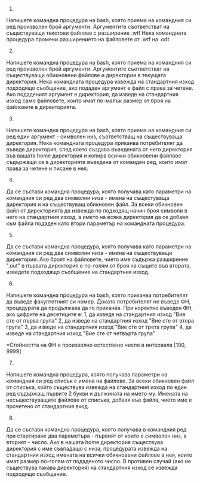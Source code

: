 1.
Напишете командна процедура на bash, която приема на командния си ред произволен брой аргументи.
Аргументите съответстват на съществуващи текстови файлове с разширение .wtf
Нека командната процедура промени разширението на файловете от .wtf на .odt

2.
Напишете командна процедура на bash, която приема на командния си ред произволен брой аргументи.
Аргументите съответстват на съществуващи обикновени файлове и директории в текущата директория.
Нека командната процедура извежда на стандартния изход подходящо съобщение, ако подаден аргумент е файл с права за четене.
Ако подаденият аргумент е директория, да изведе на стандартния изход само файловете, които имат по-малък размер от броя на файловете в директорията.

3.
Напишете командна процедура на bash, която приема на командния си ред един аргумент - символен низ, съответстващ на съществуваща директория.
Нека командната процедура приканва потребителят да въведе директория, след което създава въведената от него директория във вашата home директория и копира всички обикновени файлове съдържащи се в директорията въведена от команден ред, които имат права за четене и писане в нея.

4.
Да се състави командна процедура, която получава като параметри на командния си ред два символни низа - имена на същестуваща директория и на съществуващ обикновен файл.
За всеки обикновен файл от директорията да извежда по подходящ начин броя символи в него на стандартния изход, а името на всяка директория да се добавя към файла подаден като втори параметър на командната процедура.

5.
Да се състави командна процедура, която получава като параметри на командния си ред два символни низа - имена на съществуващи директории.
Aко броят на файловете, чието име съдържа разширение ".out" в първата директория е по-голям от броя на същите във втората, изведете подходящо съобщение на стандартния изход.

6.
Напишете командна процедура на bash, която приканва потребителят да въведе факултетният си номер.
Докато потребителят не въведе ФН, процедурата да продължава да го приканва.
При коректно въведен ФН, ако цифрите на десетиците е:
1, да изведе на стандартния изход "Вие сте от първа група"
2, да изведе на стандартния изход "Вие сте от втора група"
3, да изведе на стандартния изход "Вие сте от трета група"
4, да изведе на стандартния изход "Вие сте от четвърта група"

*Стойността на ФН е произволно естествено число в интервала [100, 9999]

7.
 Напишете командна процедура, която получава параметри на командния си ред списък с имена на файлове.
За всеки обикновен файл от списъка, който съществува извежда на стандартния изход по един ред съдържащ първите 2 букви и дължината на името му.
Имената на несъществуващите файлове от списъка, добавя във файла, чието име е прочетено от стандартния вход.

8.
Да се състави командна процедура, която получава в командния ред при стартиране два параметъра - първият от които е символен низ, а вторият - число.
Ако в нашата home директория съществува директория с име съвпадащо с низа, процедурата извежда на стандартния изход имената на всички обикновени файлове в нея, които имат размер по-голям от подаденото число.
В противен случай (ако не съществува такава директория) на стандартния изход се извежда подходящо съобщение.
